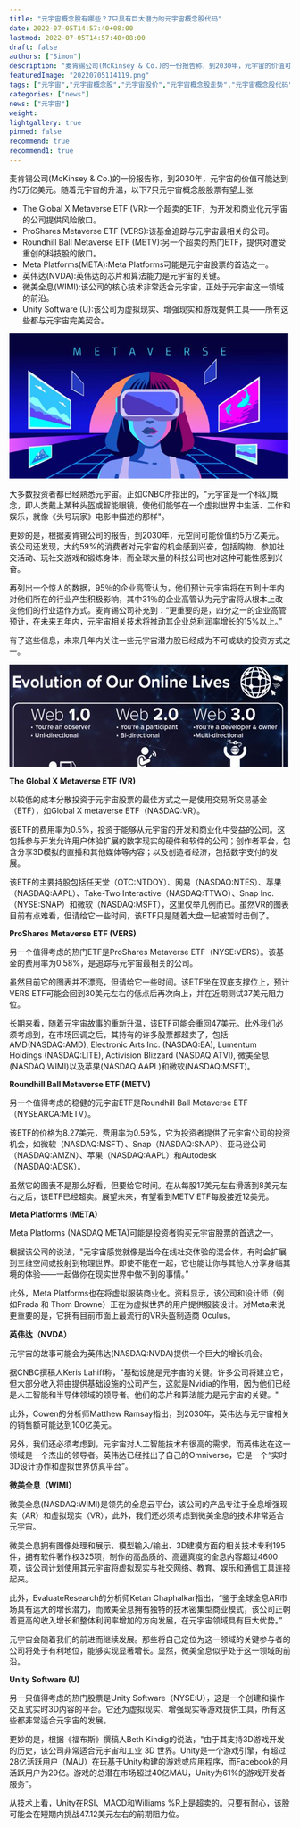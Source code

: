 ```yaml
---
title: "元宇宙概念股有哪些？7只具有巨大潜力的元宇宙概念股代码"
date: 2022-07-05T14:57:40+08:00
lastmod: 2022-07-05T14:57:40+08:00
draft: false
authors: ["Simon"]
description: "麦肯锡公司(McKinsey & Co.)的一份报告称，到2030年，元宇宙的价值可能达到约5万亿美元。随着元宇宙的升温，以下7只元宇宙概念股股票有望上涨。"
featuredImage: "20220705114119.png"
tags: ["元宇宙","元宇宙概念股","元宇宙股价","元宇宙概念股走势","元宇宙概念股代码","元宇宙股票"]
categories: ["news"]
news: ["元宇宙"]
weight: 
lightgallery: true
pinned: false
recommend: true
recommend1: true
---
```


麦肯锡公司(McKinsey & Co.)的一份报告称，到2030年，元宇宙的价值可能达到约5万亿美元。随着元宇宙的升温，以下7只元宇宙概念股股票有望上涨:

- The Global X Metaverse ETF (VR):一个超卖的ETF，为开发和商业化元宇宙的公司提供风险敞口。
- ProShares Metaverse ETF (VERS):该基金追踪与元宇宙最相关的公司。
- Roundhill Ball Metaverse ETF (METV):另一个超卖的热门ETF，提供对遭受重创的科技股的敞口。
- Meta Platforms(META):Meta Platforms可能是元宇宙股票的首选之一。
- 英伟达(NVDA):英伟达的芯片和算法能力是元宇宙的关键。
- 微美全息(WIMI):该公司的核心技术非常适合元宇宙，正处于元宇宙这一领域的前沿。
- Unity Software (U):该公司为虚拟现实、增强现实和游戏提供工具——所有这些都与元宇宙完美契合。

![配图](20220705114119.png)

大多数投资者都已经熟悉元宇宙。正如CNBC所指出的，"元宇宙是一个科幻概念，即人类戴上某种头盔或智能眼镜，使他们能够在一个虚拟世界中生活、工作和娱乐，就像《头号玩家》电影中描述的那样"。

更妙的是，根据麦肯锡公司的报告，到2030年，元空间可能价值约5万亿美元。该公司还发现，大约59%的消费者对元宇宙的机会感到兴奋，包括购物、参加社交活动、玩社交游戏和锻炼身体，而全球大量的科技公司也对这种可能性感到兴奋。

再列出一个惊人的数据，95％的企业高管认为，他们预计元宇宙将在五到十年内对他们所在的行业产生积极影响，其中31％的企业高管认为元宇宙将从根本上改变他们的行业运作方式。麦肯锡公司补充到：“更重要的是，四分之一的企业高管预计，在未来五年内，元宇宙相关技术将推动其企业总利润率增长的15%以上。”

有了这些信息，未来几年内关注一些元宇宙潜力股已经成为不可或缺的投资方式之一。

![配图](20220705114137.png)

**The Global X Metaverse ETF (VR)**

以较低的成本分散投资于元宇宙股票的最佳方式之一是使用交易所交易基金（ETF），如Global X metaverse ETF（NASDAQ:VR）。

该ETF的费用率为0.5%，投资于能够从元宇宙的开发和商业化中受益的公司。这包括参与开发允许用户体验扩展的数字现实的硬件和软件的公司；创作者平台，包含分享3D模拟的直播和其他媒体等内容；以及创造者经济，包括数字支付的发展。

该ETF的主要持股包括任天堂（OTC:NTDOY）、网易（NASDAQ:NTES）、苹果（NASDAQ:AAPL）、Take-Two Interactive（NASDAQ:TTWO）、Snap Inc.（NYSE:SNAP）和微软（NASDAQ:MSFT），这里仅举几例而已。虽然VR的图表目前有点难看，但请给它一些时间，该ETF只是随着大盘一起被暂时击倒了。

**ProShares Metaverse ETF (VERS)**

另一个值得考虑的热门ETF是ProShares Metaverse ETF（NYSE:VERS）。该基金的费用率为0.58%，是追踪与元宇宙最相关的公司。

虽然目前它的图表并不漂亮，但请给它一些时间。该ETF坐在双底支撑位上，预计VERS ETF可能会回到30美元左右的低点后再次向上，并在近期测试37美元阻力位。

长期来看，随着元宇宙故事的重新升温，该ETF可能会重回47美元。此外我们必须考虑到，在市场回调之后，其持有的许多股票都超卖了，包括AMD(NASDAQ:AMD), Electronic Arts Inc. (NASDAQ:EA), Lumentum Holdings (NASDAQ:LITE), Activision Blizzard (NASDAQ:ATVI), 微美全息(NASDAQ:WIMI)以及苹果(NASDAQ:AAPL)和微软(NASDAQ:MSFT)。

**Roundhill Ball Metaverse ETF (METV)**

另一个值得考虑的稳健的元宇宙ETF是Roundhill Ball Metaverse ETF（NYSEARCA:METV）。

该ETF的价格为8.27美元，费用率为0.59%，它为投资者提供了元宇宙公司的投资机会，如微软（NASDAQ:MSFT）、Snap（NASDAQ:SNAP）、亚马逊公司（NASDAQ:AMZN）、苹果（NASDAQ:AAPL）和Autodesk（NASDAQ:ADSK）。

虽然它的图表不是那么好看，但要给它时间。在从每股17美元左右滑落到8美元左右之后，该ETF已经超卖。展望未来，有望看到METV ETF每股接近12美元。

**Meta Platforms (META)**

Meta Platforms (NASDAQ:META)可能是投资者购买元宇宙股票的首选之一。

根据该公司的说法，"元宇宙感觉就像是当今在线社交体验的混合体，有时会扩展到三维空间或投射到物理世界。即使不能在一起，它也能让你与其他人分享身临其境的体验——一起做你在现实世界中做不到的事情。”

此外，Meta Platforms也在将虚拟服装商业化。资料显示，该公司和设计师（例如Prada 和 Thom Browne）正在为虚拟世界的用户提供服装设计。对Meta来说更重要的是，它拥有目前市面上最流行的VR头盔制造商 Oculus。

**英伟达（NVDA）**

元宇宙的故事可能会为英伟达(NASDAQ:NVDA)提供一个巨大的增长机会。

据CNBC撰稿人Keris Lahiff称，"基础设施是元宇宙的关键。许多公司将建立它，但大部分收入将由提供基础设施的公司产生，这就是Nvidia的作用，因为他们已经是人工智能和半导体领域的领导者。他们的芯片和算法能力是元宇宙的关键。"

此外，Cowen的分析师Matthew Ramsay指出，到2030年，英伟达与元宇宙相关的销售额可能达到100亿美元。

另外，我们还必须考虑到，元宇宙对人工智能技术有很高的需求，而英伟达在这一领域是一个杰出的领导者。英伟达已经推出了自己的Omniverse，它是一个“实时3D设计协作和虚拟世界仿真平台”。

**微美全息（WIMI）**

微美全息(NASDAQ:WIMI)是领先的全息云平台，该公司的产品专注于全息增强现实（AR）和虚拟现实（VR），此外，我们还必须考虑到微美全息的技术非常适合元宇宙。

微美全息拥有图像处理和展示、模型输入/输出、3D建模方面的相关技术专利195件，拥有软件著作权325项，制作的高品质的、高逼真度的全息内容超过4600项，该公司计划使用其元宇宙将虚拟现实与社交网络、教育、娱乐和通信工具连接起来。

此外，EvaluateResearch的分析师Ketan Chaphalkar指出，“鉴于全球全息AR市场具有远大的增长潜力，而微美全息拥有独特的技术密集型商业模式，该公司正朝着更高的收入增长和整体利润率增加的方向发展，在元宇宙领域具有巨大优势。”

元宇宙会随着我们的前进而继续发展。那些将自己定位为这一领域的关键参与者的公司将处于有利地位，能够实现显著增长。显然，微美全息似乎处于这一领域的前沿。

**Unity Software (U)**

另一只值得考虑的热门股票是Unity Software（NYSE:U），这是一个创建和操作交互式实时3D内容的平台。它还为虚拟现实、增强现实等游戏提供工具，所有这些都非常适合元宇宙的发展。

更妙的是，根据《福布斯》撰稿人Beth Kindig的说法，"由于其支持3D游戏开发的历史，该公司非常适合元宇宙和工业 3D 世界。Unity是一个游戏引擎，有超过28亿活跃用户（MAU）在玩基于Unity构建的游戏或应用程序，而Facebook的月活跃用户为29亿。游戏的总潜在市场超过40亿MAU，Unity为61%的游戏开发者服务"。

从技术上看，Unity在RSI、MACD和Williams %R上是超卖的。只要有耐心，该股可能会在短期内挑战47.12美元左右的前期阻力位。